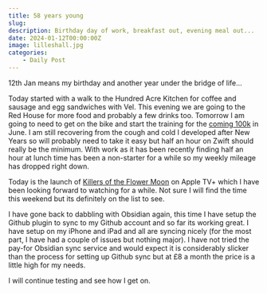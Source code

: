 ```yaml
---
title: 58 years young
slug: 
description: Birthday day of work, breakfast out, evening meal out...
date: 2024-01-12T00:00:00Z
image: lilleshall.jpg
categories:
    - Daily Post
---
```

12th Jan means my birthday and another year under the bridge of life...

Today started with a walk to the Hundred Acre Kitchen for coffee and sausage and egg sandwiches with Vel. This evening we are going to the Red House for more food and probably a few drinks too. Tomorrow I am going to need to get on the bike and start the training for the [coming 100k](https://ukmac.net/p/planning-rides-for-2024/) in June. I am still recovering from the cough and cold I developed after New Years so will probably need to take it easy but half an hour on Zwift should really be the minimum. With work as it has been recently finding half an hour at lunch time has been a non-starter for a while so my weekly mileage has dropped right down.

Today is the launch of [Killers of the Flower Moon](https://tv.apple.com/us/movie/killers-of-the-flower-moon/umc.cmc.5x1fg9vferlfeutzpq6rra1zf) on Apple TV+ which I have been looking forward to watching for a while. Not sure I will find the time this weekend but its definitely on the list to see.

I have gone back to dabbling with Obsidian again, this time I have setup the Github plugin to sync to my Github account and so far its working great. I have setup on my iPhone and iPad and all are syncing nicely (for the most part, I have had a couple of issues but nothing major). I have not tried the pay-for Obsidian sync service and would expect it is considerably slicker than the process for setting up Github sync but at £8 a month the price is a little high for my needs.

I will continue testing and see how I get on.
